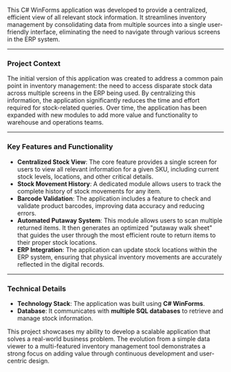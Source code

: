 This C\# WinForms application was developed to provide a centralized, efficient view of all relevant stock information. It streamlines inventory management by consolidating data from multiple sources into a single user-friendly interface, eliminating the need to navigate through various screens in the ERP system.

---

### **Project Context**

The initial version of this application was created to address a common pain point in inventory management: the need to access disparate stock data across multiple screens in the ERP being used. By centralizing this information, the application significantly reduces the time and effort required for stock-related queries. Over time, the application has been expanded with new modules to add more value and functionality to warehouse and operations teams.

---

### **Key Features and Functionality**

* **Centralized Stock View**: The core feature provides a single screen for users to view all relevant information for a given SKU, including current stock levels, locations, and other critical details.  
* **Stock Movement History**: A dedicated module allows users to track the complete history of stock movements for any item.  
* **Barcode Validation**: The application includes a feature to check and validate product barcodes, improving data accuracy and reducing errors.  
* **Automated Putaway System**: This module allows users to scan multiple returned items. It then generates an optimized "putaway walk sheet" that guides the user through the most efficient route to return items to their proper stock locations.  
* **ERP Integration**: The application can update stock locations within the ERP system, ensuring that physical inventory movements are accurately reflected in the digital records.

---

### **Technical Details**

* **Technology Stack**: The application was built using **C\# WinForms**.  
* **Database**: It communicates with **multiple SQL databases** to retrieve and manage stock information.

This project showcases my ability to develop a scalable application that solves a real-world business problem. The evolution from a simple data viewer to a multi-featured inventory management tool demonstrates a strong focus on adding value through continuous development and user-centric design.

